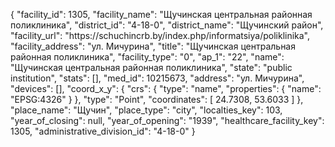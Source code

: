 {
    "facility_id": 1305,
    "facility_name": "Щучинская центральная районная поликлиника",
    "district_id": "4-18-0",
    "district_name": "Щучинский район",
    "facility_url": "https:\/\/schuchincrb.by\/index.php\/informatsiya\/poliklinika",
    "facility_address": "ул. Мичурина",
    "title": "Щучинская центральная районная поликлиника",
    "facility_type": "0",
    "ap_1": "22",
    "name": "Щучинская центральная районная поликлиника",
    "state": "public institution",
    "stats": [],
    "med_id": 10215673,
    "address": "ул. Мичурина",
    "devices": [],
    "coord_x_y": {
        "crs": {
            "type": "name",
            "properties": {
                "name": "EPSG:4326"
            }
        },
        "type": "Point",
        "coordinates": [
            24.7308,
            53.6033
        ]
    },
    "place_name": "Щучин",
    "place_type": "city",
    "localties_key": 103,
    "year_of_closing": null,
    "year_of_opening": "1939",
    "healthcare_facility_key": 1305,
    "administrative_division_id": "4-18-0"
}